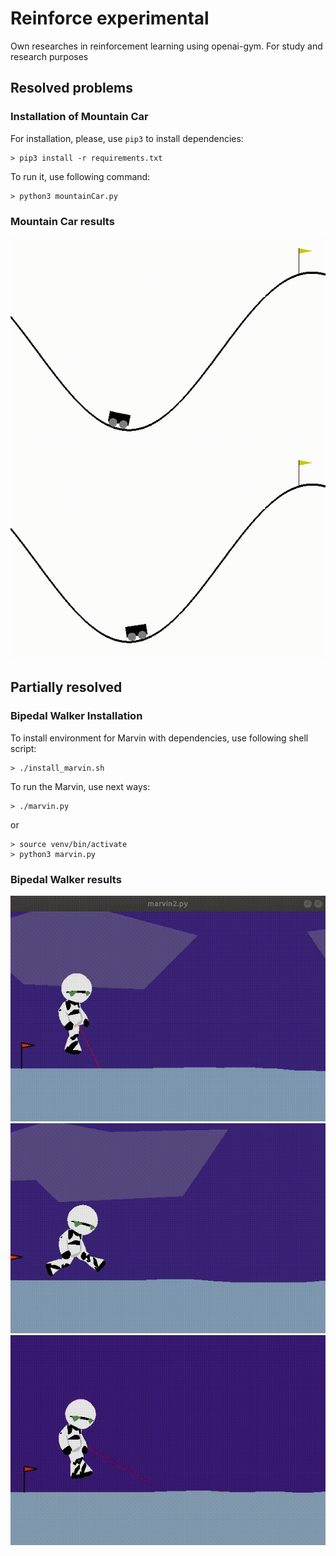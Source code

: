 # Reinforce experimental
Own researches in reinforcement learning using openai-gym. For study and research purposes

## Resolved problems
### Installation of Mountain Car
For installation, please, use `pip3` to install dependencies:
```shell
> pip3 install -r requirements.txt
```
To run it, use following command:
```shell
> python3 mountainCar.py
```

### Mountain Car results
![car1](gifs/mountCar1.gif)
![car2](gifs/mountCar2.gif)

## Partially resolved
### Bipedal Walker Installation
To install environment for Marvin with dependencies, use following shell script:
```shell
> ./install_marvin.sh
```

To run the Marvin, use next ways:
```shell
> ./marvin.py
```
or
```shell
> source venv/bin/activate
> python3 marvin.py
```

### Bipedal Walker results

![marvin1](gifs/marvin1.gif)
![marvin2](gifs/marvin2.gif)
![marvin3](gifs/marvin3.gif)
